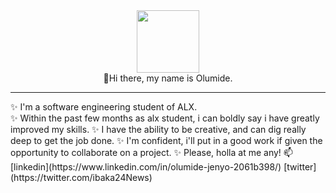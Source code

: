 <div id="header" align="center">
  <img src="https://media.giphy.com/media/M9gbBd9nbDrOTu1Mqx/giphy.gif" width="100"/>
</div>
<div align="center">
👋Hi there, my name is Olumide.
</div>
<hr>
✨ I'm a software engineering student of ALX.<br>
✨ Within the past few months as alx student, i can boldly say i have greatly improved my skills.
✨ I have the ability to be creative, and can dig really deep to get the job done.
✨ I'm confident, i'll put in a good work if given the opportunity to collaborate on a project.
✨ Please, holla at me any!
📫 [linkedin](https://www.linkedin.com/in/olumide-jenyo-2061b398/) [twitter](https://twitter.com/ibaka24News)
<!--
**mideactive/mideactive** is a ✨ _special_ ✨ repository because its `README.md` (this file) appears on your GitHub profile.

Here are some ideas to get you started:

- 🔭 I’m currently working on ...
- 🌱 I’m currently learning ...
- 👯 I’m looking to collaborate on ...
- 🤔 I’m looking for help with ...
- 💬 Ask me about ...
- 📫 How to reach me: ...
- 😄 Pronouns: ...
- ⚡ Fun fact: ...
-->
